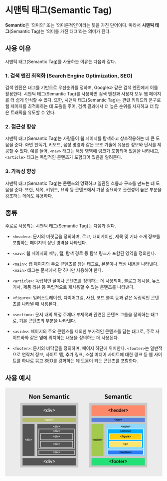 # 시맨틱 태그(Semantic Tag)

**Semantic**은 '의미의' 또는 '의미론적인'이라는 뜻을 가진 단어이다. 따라서 **시맨틱 태그**(Semantic Tag)는 '의미를 가진 태그'라는 의미가 된다.

## 사용 이유

시맨틱 태그(Semantic Tag)를 사용하는 이유는 다음과 같다.

### 1. 검색 엔진 최적화 (Search Engine Optimization, SEO)

검색 엔진은 태그를 기반으로 우선순위를 정하며, Google과 같은 검색 엔진에서 이를 활용한다. 시맨틱 태그(Semantic Tag)를 사용하면 검색 엔진과 사용자 모두 웹 페이지를 더 쉽게 인식할 수 있다. 또한, 시맨틱 태그(Semantic Tag)는 관련 키워드와 문구로 웹 페이지를 최적화하는 데 도움을 주어, 검색 결과에서 더 높은 순위를 차지하고 더 많은 트래픽을 유도할 수 있다.

### 2. 접근성 향상

시맨틱 태그(Semantic Tag)는 사람들이 웹 페이지를 탐색하고 상호작용하는 데 큰 도움을 준다. 화면 판독기, 키보드, 음성 명령과 같은 보조 기술에 유용한 정보와 단서를 제공할 수 있다. 예를 들어, `<nav>` 태그는 해당 영역에 링크가 포함되어 있음을 나타내고, `<article>` 태그는 독립적인 콘텐츠가 포함되어 있음을 알려준다.

### 3. 가독성 향상

시맨틱 태그(Semantic Tag)는 콘텐츠의 명확하고 일관된 흐름과 구조를 만드는 데 도움을 준다. 또한, 제목, 키워드, 요약 등 콘텐츠에서 가장 중요하고 관련성이 높은 부분을 강조하는 데에도 유용하다.

## 종류

주로로 사용되는 시맨틱 태그(Semantic Tag)는 다음과 같다.

- `<header>`: 문서의 머릿글을 정의하며, 로고, 내비게이션, 제목 및 기타 소개 정보를 포함하는 페이지의 상단 영역을 나타낸다.

- `<nav>`: 웹 페이지의 메뉴, 탭, 탐색 경로 등 탐색 링크가 포함된 영역을 정의한다.

- `<main>`: 웹 페이지의 주요 콘텐츠를 담는 태그로, 본문이나 핵심 내용을 나타낸다. `<main>` 태그는 문서에서 단 하나만 사용해야 한다.

- `<article>`: 독립적인 글이나 콘텐츠를 정의하는 데 사용되며, 블로그 게시물, 뉴스 기사, 제품 리뷰 등 독립적으로 재사용할 수 있는 콘텐츠를 나타낸다.

- `<figure>`: 일러스트레이션, 다이어그램, 사진, 코드 블록 등과 같은 독립적인 콘텐츠를 나타낼 때 사용된다.

- `<section>`: 문서 내의 특정 주제나 부제목과 관련된 콘텐츠 그룹을 정의하는 태그로, 기본 콘텐츠의 부분을 나타낸다.

- `<aside>`: 페이지의 주요 콘텐츠를 제외한 부가적인 콘텐츠를 담는 태그로, 주로 사이드바와 같은 옆에 위치하는 내용을 정의하는 데 사용된다.

- `<footer>`: 문서의 바닥글을 정의하며, 페이지 하단에 위치한다. `<footer>`는 일반적으로 연락처 정보, 사이트 맵, 추가 링크, 소셜 미디어 사이트에 대한 링크 등 웹 사이트를 하나로 묶고 SEO를 강화하는 데 도움이 되는 콘텐츠를 포함한다.

## 사용 예시

<img src="../img/semantic.png" />
